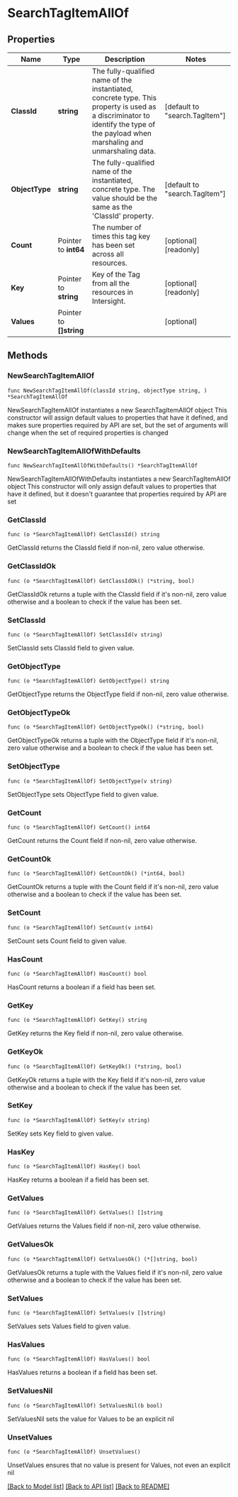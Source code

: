 # SearchTagItemAllOf

## Properties

Name | Type | Description | Notes
------------ | ------------- | ------------- | -------------
**ClassId** | **string** | The fully-qualified name of the instantiated, concrete type. This property is used as a discriminator to identify the type of the payload when marshaling and unmarshaling data. | [default to "search.TagItem"]
**ObjectType** | **string** | The fully-qualified name of the instantiated, concrete type. The value should be the same as the &#39;ClassId&#39; property. | [default to "search.TagItem"]
**Count** | Pointer to **int64** | The number of times this tag key has been set across all resources. | [optional] [readonly] 
**Key** | Pointer to **string** | Key of the Tag from all the resources in Intersight. | [optional] [readonly] 
**Values** | Pointer to **[]string** |  | [optional] 

## Methods

### NewSearchTagItemAllOf

`func NewSearchTagItemAllOf(classId string, objectType string, ) *SearchTagItemAllOf`

NewSearchTagItemAllOf instantiates a new SearchTagItemAllOf object
This constructor will assign default values to properties that have it defined,
and makes sure properties required by API are set, but the set of arguments
will change when the set of required properties is changed

### NewSearchTagItemAllOfWithDefaults

`func NewSearchTagItemAllOfWithDefaults() *SearchTagItemAllOf`

NewSearchTagItemAllOfWithDefaults instantiates a new SearchTagItemAllOf object
This constructor will only assign default values to properties that have it defined,
but it doesn't guarantee that properties required by API are set

### GetClassId

`func (o *SearchTagItemAllOf) GetClassId() string`

GetClassId returns the ClassId field if non-nil, zero value otherwise.

### GetClassIdOk

`func (o *SearchTagItemAllOf) GetClassIdOk() (*string, bool)`

GetClassIdOk returns a tuple with the ClassId field if it's non-nil, zero value otherwise
and a boolean to check if the value has been set.

### SetClassId

`func (o *SearchTagItemAllOf) SetClassId(v string)`

SetClassId sets ClassId field to given value.


### GetObjectType

`func (o *SearchTagItemAllOf) GetObjectType() string`

GetObjectType returns the ObjectType field if non-nil, zero value otherwise.

### GetObjectTypeOk

`func (o *SearchTagItemAllOf) GetObjectTypeOk() (*string, bool)`

GetObjectTypeOk returns a tuple with the ObjectType field if it's non-nil, zero value otherwise
and a boolean to check if the value has been set.

### SetObjectType

`func (o *SearchTagItemAllOf) SetObjectType(v string)`

SetObjectType sets ObjectType field to given value.


### GetCount

`func (o *SearchTagItemAllOf) GetCount() int64`

GetCount returns the Count field if non-nil, zero value otherwise.

### GetCountOk

`func (o *SearchTagItemAllOf) GetCountOk() (*int64, bool)`

GetCountOk returns a tuple with the Count field if it's non-nil, zero value otherwise
and a boolean to check if the value has been set.

### SetCount

`func (o *SearchTagItemAllOf) SetCount(v int64)`

SetCount sets Count field to given value.

### HasCount

`func (o *SearchTagItemAllOf) HasCount() bool`

HasCount returns a boolean if a field has been set.

### GetKey

`func (o *SearchTagItemAllOf) GetKey() string`

GetKey returns the Key field if non-nil, zero value otherwise.

### GetKeyOk

`func (o *SearchTagItemAllOf) GetKeyOk() (*string, bool)`

GetKeyOk returns a tuple with the Key field if it's non-nil, zero value otherwise
and a boolean to check if the value has been set.

### SetKey

`func (o *SearchTagItemAllOf) SetKey(v string)`

SetKey sets Key field to given value.

### HasKey

`func (o *SearchTagItemAllOf) HasKey() bool`

HasKey returns a boolean if a field has been set.

### GetValues

`func (o *SearchTagItemAllOf) GetValues() []string`

GetValues returns the Values field if non-nil, zero value otherwise.

### GetValuesOk

`func (o *SearchTagItemAllOf) GetValuesOk() (*[]string, bool)`

GetValuesOk returns a tuple with the Values field if it's non-nil, zero value otherwise
and a boolean to check if the value has been set.

### SetValues

`func (o *SearchTagItemAllOf) SetValues(v []string)`

SetValues sets Values field to given value.

### HasValues

`func (o *SearchTagItemAllOf) HasValues() bool`

HasValues returns a boolean if a field has been set.

### SetValuesNil

`func (o *SearchTagItemAllOf) SetValuesNil(b bool)`

 SetValuesNil sets the value for Values to be an explicit nil

### UnsetValues
`func (o *SearchTagItemAllOf) UnsetValues()`

UnsetValues ensures that no value is present for Values, not even an explicit nil

[[Back to Model list]](../README.md#documentation-for-models) [[Back to API list]](../README.md#documentation-for-api-endpoints) [[Back to README]](../README.md)


